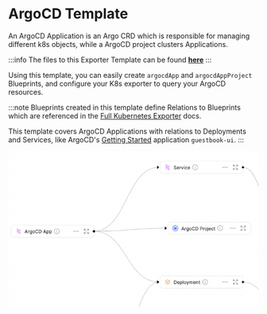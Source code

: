 # ArgoCD Template

An ArgoCD Application is an Argo CRD which is responsible for managing different k8s objects, while a ArgoCD project clusters Applications.

:::info
The files to this Exporter Template can be found **[here](https://github.com/port-labs/port-k8s-exporter-use-cases/tree/main/argocd)**
:::

Using this template, you can easily create `argocdApp` and `argocdAppProject` Blueprints, and configure your K8s exporter to query your ArgoCD resources.

:::note
Blueprints created in this template define Relations to Blueprints which are referenced in the [Full Kubernetes Exporter](../../../complete-use-cases/full-kubernetes-exporter.md) docs.

This template covers ArgoCD Applications with relations to Deployments and Services, like ArgoCD's [Getting Started](https://argo-cd.readthedocs.io/en/stable/getting_started/) application `guestbook-ui`.
:::

![Blueprints](../../../../static/img/integrations/k8s-exporter/argocd/blueprints.png)
